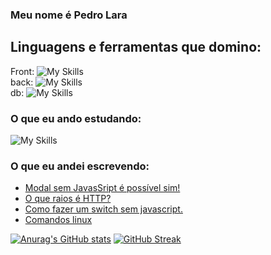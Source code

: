 ### Meu nome é Pedro Lara


## Linguagens e ferramentas que domino:
Front: ![My Skills](https://skillicons.dev/icons?i=linux,github,react,nextjs,flutter) </br>
back: ![My Skills](https://skillicons.dev/icons?i=nodejs) </br>
db: ![My Skills](https://skillicons.dev/icons?i=sqlite,firebase) </br>


### O que eu ando estudando:

![My Skills](https://skillicons.dev/icons?i=python,java,c#,haxe)

### O que eu andei escrevendo:
<!-- BLOG-POST-LIST:START -->
- [Modal sem JavasSript é possível sim!](https://pllara.medium.com/modal-sem-javassript-%C3%A9-poss%C3%ADvel-sim-57f8c7e7f5da?source=rss-54eeae4f7ec6------2)
- [O que raios é HTTP?](https://pllara.medium.com/o-que-raios-%C3%A9-http-2253511490bc?source=rss-54eeae4f7ec6------2)
- [Como fazer um switch sem javascript.](https://pllara.medium.com/como-fazer-um-switch-sem-javascript-a5b25981a21f?source=rss-54eeae4f7ec6------2)
- [Comandos linux](https://pllara.medium.com/comandos-linux-4db7307c17b7?source=rss-54eeae4f7ec6------2)
<!-- BLOG-POST-LIST:END -->

[![Anurag's GitHub stats](https://github-readme-stats.vercel.app/api?username=PLLara)](https://github.com/anuraghazra/github-readme-stats)
[![GitHub Streak](http://github-readme-streak-stats.herokuapp.com?user=PLLara&hide_border=true)](https://git.io/streak-stats)

